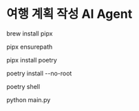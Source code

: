 # 여행 계획 작성 AI Agent


brew install pipx

pipx ensurepath

pipx install poetry

poetry install --no-root

poetry shell

python main.py
